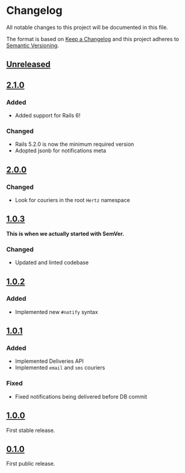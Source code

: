 # Changelog

All notable changes to this project will be documented in this file.

The format is based on [Keep a Changelog](http://keepachangelog.com/en/1.0.0/) and this project
adheres to [Semantic Versioning](http://semver.org/spec/v2.0.0.html).

## [Unreleased]

## [2.1.0]

### Added

- Added support for Rails 6!

### Changed

- Rails 5.2.0 is now the minimum required version
- Adopted jsonb for notifications meta

## [2.0.0]

### Changed

- Look for couriers in the root `Hertz` namespace

## [1.0.3]

**This is when we actually started with SemVer.**

### Changed

- Updated and linted codebase

## [1.0.2]

### Added

- Implemented new `#notify` syntax

## [1.0.1]

### Added

- Implemented Deliveries API
- Implemented `email` and `sms` couriers

### Fixed

- Fixed notifications being delivered before DB commit

## [1.0.0]

First stable release.

## [0.1.0]

First public release.

[Unreleased]: https://github.com/aldesantis/hertz/compare/v2.1.0...HEAD
[2.1.0]: https://github.com/aldesantis/hertz/compare/v2.0.0...v2.1.0
[2.0.0]: https://github.com/aldesantis/hertz/compare/v1.0.3...v2.0.0
[1.0.3]: https://github.com/aldesantis/hertz/compare/v1.0.2...v1.0.3
[1.0.2]: https://github.com/aldesantis/hertz/compare/v1.0.1...v1.0.2
[1.0.1]: https://github.com/aldesantis/hertz/compare/v1.0.0...v1.0.1
[1.0.0]: https://github.com/aldesantis/hertz/compare/v0.1.0...v1.0.0
[0.1.0]: https://github.com/aldesantis/hertz/tree/v0.1.0
